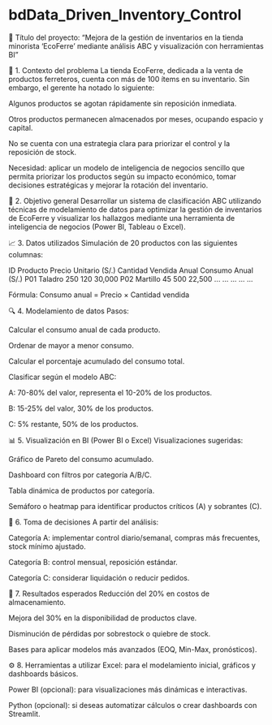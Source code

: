 # bdData_Driven_Inventory_Control
🎯 Título del proyecto:
“Mejora de la gestión de inventarios en la tienda minorista ‘EcoFerre’ mediante análisis ABC y visualización con herramientas BI”

🧩 1. Contexto del problema
La tienda EcoFerre, dedicada a la venta de productos ferreteros, cuenta con más de 100 ítems en su inventario. Sin embargo, el gerente ha notado lo siguiente:

Algunos productos se agotan rápidamente sin reposición inmediata.

Otros productos permanecen almacenados por meses, ocupando espacio y capital.

No se cuenta con una estrategia clara para priorizar el control y la reposición de stock.

Necesidad: aplicar un modelo de inteligencia de negocios sencillo que permita priorizar los productos según su impacto económico, tomar decisiones estratégicas y mejorar la rotación del inventario.

📌 2. Objetivo general
Desarrollar un sistema de clasificación ABC utilizando técnicas de modelamiento de datos para optimizar la gestión de inventarios de EcoFerre y visualizar los hallazgos mediante una herramienta de inteligencia de negocios (Power BI, Tableau o Excel).

📈 3. Datos utilizados
Simulación de 20 productos con las siguientes columnas:

ID	Producto	Precio Unitario (S/.)	Cantidad Vendida Anual	Consumo Anual (S/.)
P01	Taladro	250	120	30,000
P02	Martillo	45	500	22,500
...	...	...	...	...

Fórmula: Consumo anual = Precio × Cantidad vendida

🔍 4. Modelamiento de datos
Pasos:

Calcular el consumo anual de cada producto.

Ordenar de mayor a menor consumo.

Calcular el porcentaje acumulado del consumo total.

Clasificar según el modelo ABC:

A: 70-80% del valor, representa el 10-20% de los productos.

B: 15-25% del valor, 30% de los productos.

C: 5% restante, 50% de los productos.

📊 5. Visualización en BI (Power BI o Excel)
Visualizaciones sugeridas:

Gráfico de Pareto del consumo acumulado.

Dashboard con filtros por categoría A/B/C.

Tabla dinámica de productos por categoría.

Semáforo o heatmap para identificar productos críticos (A) y sobrantes (C).

🧠 6. Toma de decisiones
A partir del análisis:

Categoría A: implementar control diario/semanal, compras más frecuentes, stock mínimo ajustado.

Categoría B: control mensual, reposición estándar.

Categoría C: considerar liquidación o reducir pedidos.

📌 7. Resultados esperados
Reducción del 20% en costos de almacenamiento.

Mejora del 30% en la disponibilidad de productos clave.

Disminución de pérdidas por sobrestock o quiebre de stock.

Bases para aplicar modelos más avanzados (EOQ, Min-Max, pronósticos).

⚙️ 8. Herramientas a utilizar
Excel: para el modelamiento inicial, gráficos y dashboards básicos.

Power BI (opcional): para visualizaciones más dinámicas e interactivas.

Python (opcional): si deseas automatizar cálculos o crear dashboards con Streamlit.
